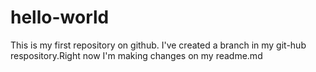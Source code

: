 # hello-world
This is my first repository on github.
I've created a branch in my git-hub respository.Right now I'm making changes on my readme.md
